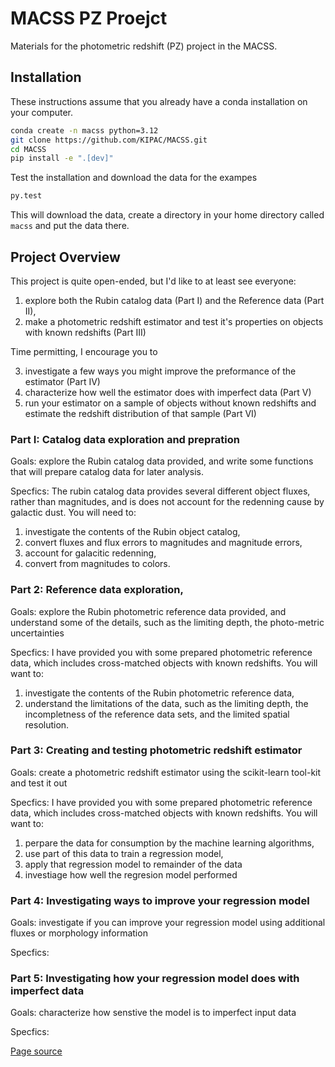 # MACSS PZ Proejct

Materials for the photometric redshift (PZ) project in the MACSS.


## Installation

These instructions assume that you already have a conda installation on your computer.

```bash
conda create -n macss python=3.12
git clone https://github.com/KIPAC/MACSS.git
cd MACSS
pip install -e ".[dev]"
```


Test the installation and download the data for the exampes

```bash
py.test
```

This will download the data, create a directory in your home directory called `macss` and put the data there.


## Project Overview


This project is quite open-ended, but I'd like to at least see everyone:

1. explore both the Rubin catalog data (Part I) and the Reference data (Part II),
2. make a photometric redshift estimator and test it's properties on objects with known redshifts (Part III)

Time permitting, I encourage you to 

3. investigate a few ways you might improve the preformance of the estimator (Part IV)
4. characterize how well the estimator does with imperfect data (Part V)
5. run your estimator on a sample of objects without known redshifts and estimate the redshift distribution of that sample (Part VI)


### Part I: Catalog data exploration and prepration

Goals: explore the Rubin catalog data provided, and write some functions that will prepare catalog data for later analysis.

Specfics:  The rubin catalog data provides several different object fluxes, rather than magnitudes, and is does not account for the redenning cause by galactic dust.
You will need to:

1. investigate the contents of the Rubin object catalog,
2. convert fluxes and flux errors to magnitudes and magnitude errors,
3. account for galacitic redenning,
4. convert from magnitudes to colors.


### Part 2: Reference data exploration, 

Goals: explore the Rubin photometric reference data provided, and understand some of the details, such as the limiting depth, the photo-metric uncertainties

Specfics: I have provided you with some prepared photometric reference data, which includes cross-matched objects with known redshifts.   You will want to:

1. investigate the contents of the Rubin photometric reference data,
2. understand the limitations of the data, such as the limiting depth, the incompletness of the reference data sets, and the limited spatial resolution.


### Part 3: Creating and testing photometric redshift estimator

Goals: create a photometric redshift estimator using the scikit-learn tool-kit and test it out

Specfics: I have provided you with some prepared photometric reference data, which includes cross-matched objects with known redshifts.   You will want to:

1. perpare the data for consumption by the machine learning algorithms, 
2. use part of this data to train a regression model, 
3. apply that regression model to remainder of the data
4. investiage how well the regresion model performed


### Part 4: Investigating ways to improve your regression model

Goals: investigate if you can improve your regression model using additional fluxes or morphology information 

Specfics: 


### Part 5: Investigating how your regression model does with imperfect data

Goals: characterize how senstive the model is to imperfect input data 

Specfics: 








[Page source](https://github.com/kipac/macss)
